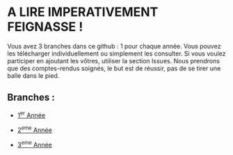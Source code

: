 # A LIRE IMPERATIVEMENT FEIGNASSE ! 

Vous avez 3 branches dans ce github : 1 pour chaque année. Vous pouvez les télécharger individuellement ou simplement les consulter.
Si vous voulez participer en ajoutant les vôtres, utiliser la section Issues. Nous prendrons que des comptes-rendus soignés, le but est de réussir, pas de se tirer une balle dans le pied. 

## Branches :
- [1<sup>er</sup> Année](https://github.com/Ellimaaac/How_to_succeed_an_engineering_school/tree/1ere_Ann%C3%A9e)
  
- [2<sup>eme</sup> Année](https://github.com/Ellimaaac/How_to_succeed_an_engineering_school/tree/2eme_Ann%C3%A9e)
  
- [3<sup>eme</sup> Année](https://github.com/Ellimaaac/How_to_succeed_an_engineering_school/tree/3eme_Ann%C3%A9e)
